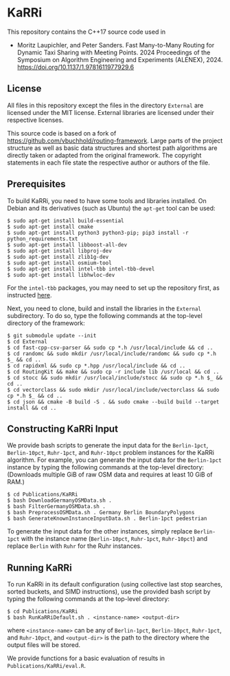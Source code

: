 # KaRRi

This repository contains the C++17 source code used in

* Moritz Laupichler, and Peter Sanders. Fast Many-to-Many Routing for Dynamic Taxi Sharing with 
Meeting Points. 2024 Proceedings of the Symposium on Algorithm Engineering and Experiments (ALENEX),
2024\. https://doi.org/10.1137/1.9781611977929.6

## License

All files in this repository except the files in the directory `External` are licensed under the MIT
license. External libraries are licensed under their respective licenses. 

This source code is based on a fork of https://github.com/vbuchhold/routing-framework.
Large parts of the project structure as well as basic data structures and shortest path algorithms
are directly taken or adapted from the original framework.
The copyright statements in each file state the respective author or authors of the file.

## Prerequisites

To build KaRRi, you need to have some tools and libraries installed. On Debian and its derivatives 
(such as Ubuntu) the `apt-get` tool can be used:

```
$ sudo apt-get install build-essential
$ sudo apt-get install cmake
$ sudo apt-get install python3 python3-pip; pip3 install -r python_requirements.txt
$ sudo apt-get install libboost-all-dev
$ sudo apt-get install libproj-dev
$ sudo apt-get install zlib1g-dev
$ sudo apt-get install osmium-tool
$ sudo apt-get install intel-tbb intel-tbb-devel
$ sudo apt-get install libhwloc-dev
```
For the ```intel-tbb``` packages, you may need to set up the repository first, as instructed [here](https://www.intel.com/content/www/us/en/developer/tools/oneapi/base-toolkit-download.html?operatingsystem=linux&distributions=aptpackagemanager).

Next, you need to clone, build and install the libraries in the `External` subdirectory. To do so,
type the following commands at the top-level directory of the framework:

```
$ git submodule update --init
$ cd External
$ cd fast-cpp-csv-parser && sudo cp *.h /usr/local/include && cd ..
$ cd randomc && sudo mkdir /usr/local/include/randomc && sudo cp *.h $_ && cd ..
$ cd rapidxml && sudo cp *.hpp /usr/local/include && cd ..
$ cd RoutingKit && make && sudo cp -r include lib /usr/local && cd ..
$ cd stocc && sudo mkdir /usr/local/include/stocc && sudo cp *.h $_ && cd ..
$ cd vectorclass && sudo mkdir /usr/local/include/vectorclass && sudo cp *.h $_ && cd ..
$ cd json && cmake -B build -S . && sudo cmake --build build --target install && cd ..
```


## Constructing KaRRi Input
We provide bash scripts to generate the input data for the ```Berlin-1pct```, ```Berlin-10pct```, 
```Ruhr-1pct```, and ```Ruhr-10pct``` problem instances for the KaRRi algorithm. For example, you 
can generate the input data for the ```Berlin-1pct``` instance by typing the following commands 
at the top-level directory: (Downloads multiple GiB of raw OSM data and requires at least 10 GiB of RAM.)

```
$ cd Publications/KaRRi
$ bash DownloadGermanyOSMData.sh .
$ bash FilterGermanyOSMData.sh .
$ bash PreprocessOSMData.sh . Germany Berlin BoundaryPolygons
$ bash GenerateKnownInstanceInputData.sh . Berlin-1pct pedestrian
```

To generate the input data for the other instances, simply replace ```Berlin-1pct``` with the instance name 
(```Berlin-10pct```, ```Ruhr-1pct```, ```Ruhr-10pct```) and replace ```Berlin``` with ```Ruhr``` for the 
Ruhr instances.


## Running KaRRi
To run KaRRi in its default configuration (using collective last stop searches, sorted buckets, and 
SIMD instructions), use the provided bash script by typing the following commands at the top-level directory:

```
$ cd Publications/KaRRi
$ bash RunKaRRiDefault.sh . <instance-name> <output-dir>
```

where ```<instance-name>``` can be any of ```Berlin-1pct```, ```Berlin-10pct```, ```Ruhr-1pct```, 
and ```Ruhr-10pct```,  and ```<output-dir>``` is the path to the directory where the output files 
will be stored.

We provide functions for a basic evaluation of results in ```Publications/KaRRi/eval.R```.
